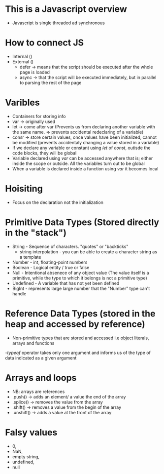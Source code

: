 # This is a Javascript overview
 - Javascript is single threaded ad synchronous

 # How to connect JS
  - Internal (<script type="script">Your code goes here</script>)
  - External (<script src="script.js">Your code goes here...</script>)
    - defer -> means that the script should be executed after the whole page is loaded
    - async -> that the script will be executed immediately, but in parallel to parsing the rest of the page

# Varibles
 - Containers for storing info
 - var -> originally used
 - let -> come after var (Prevents us from declaring another variable with the same name. => prevents accidental redeclaring of a variable)
 - consr -> store certain values, once values have been initialized, cannot be modified (prevents accidentaly changing a value stored in a variable)
 - If we declare any variable or constant using *let* of *const*, outisde the code blocks, they will be global
 - Variable declared using *var* can be accessed anywhere that is; either inside the scope or outside. All the variables turn out to be global
 - When a variable is declared inside a function using *var* it becomes local

# Hoisiting
 - Focus on the declaration not the initialization

# Primitive Data Types (Stored directly in the "stack")

 - String -  Sequence of characters. "quotes" or "backticks"
    - string interpolation - you can be able to create a character string as a template
 - Number - int, floating-point numbers
 - Boolean - Logical entity / true or false
 - Null - Intentional absenece of any object value (The value itself is a primitive, while the type to which it belongs is not a primitive type)
 - Undefined - A variable that has not yet been defined
 - BigInt - represents large large number that the "Number" type can't handle

# Reference Data Types (stored in the heap and accessed by reference)
 -  Non-primitive types that are stored and accessed i.e object literals, arrays and functions

 -*typeof* operator takes only one argument and informs us of the type of data indicated as a given argument


# Arrays and loops
 - NB: arrays are references
 - .push() -> adds an element/ a value the end of the array
 - .splice() -> removes the value from the array
 - .shift() -> removes a value from the begin of the array
 - .unshift() -> adds a value at the front of the array
 
# Falsy values
 - 0,
 - NaN,
 - empty string,
 - undefined,
 - null